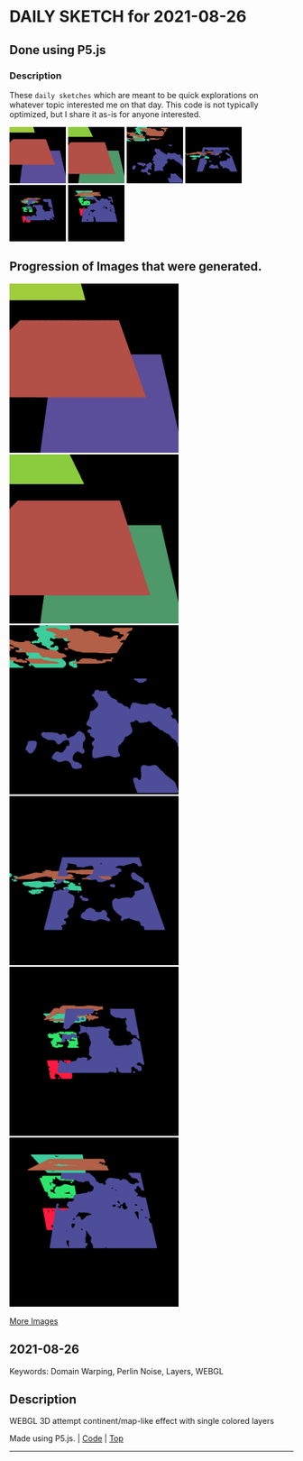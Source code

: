 # DAILY SKETCH for 2021-08-26

## Done using P5.js

### Description

These `daily sketches` which are meant to be quick explorations     on whatever topic interested me on that day. This code is not typically optimized, but I share it as-is     for anyone interested.

<img src = 'images/keep_2021-08-28-19-36-52.png' width = '100'> <img src = 'images/keep_2021-08-28-19-38-49.png' width = '100'> <img src = 'images/keep_2021-08-28-19-55-55.png' width = '100'> <img src = 'images/keep_2021-08-28-19-58-01.png' width = '100'> <img src = 'images/keep_2021-08-28-20-04-56.png' width = '100'> <img src = 'images/keep_2021-08-28-20-07-21.png' width = '100'> 

## Progression of Images that were generated.

<img src = 'images/keep_2021-08-28-19-36-52.png' width = '300'> 
<img src = 'images/keep_2021-08-28-19-38-49.png' width = '300'> 
<img src = 'images/keep_2021-08-28-19-55-55.png' width = '300'> 
<img src = 'images/keep_2021-08-28-19-58-01.png' width = '300'> 
<img src = 'images/keep_2021-08-28-20-04-56.png' width = '300'> 
<img src = 'images/keep_2021-08-28-20-07-21.png' width = '300'> 


[More Images](2021-08-26/images) 


 ## 2021-08-26
Keywords: Domain Warping, Perlin Noise, Layers, WEBGL
 

## Description 

 WEBGL 3D attempt continent/map-like effect with single colored layers
 

Made using P5.js. | [Code](2021/2021-08-26/) | [Top](#daily-sketches) 

-----

